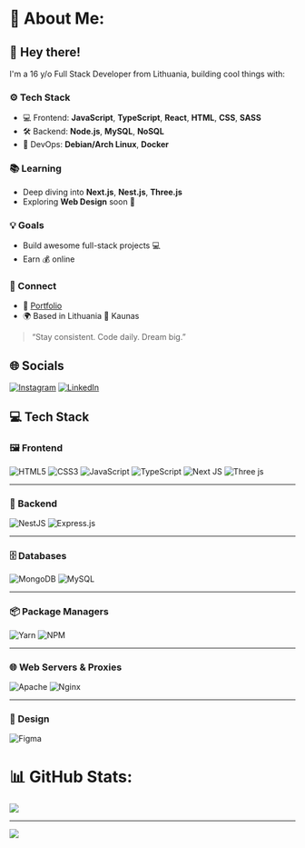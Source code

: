 # 💫 About Me:
## 👋 Hey there!  
I'm a 16 y/o Full Stack Developer from Lithuania, building cool things with:

### ⚙️ Tech Stack
- 💻 Frontend: **JavaScript**, **TypeScript**, **React**, **HTML**, **CSS**, **SASS**
- 🛠 Backend: **Node.js**, **MySQL**, **NoSQL**
- 🐧 DevOps: **Debian/Arch Linux**, **Docker**

### 📚 Learning
- Deep diving into **Next.js**, **Nest.js**, **Three.js**
- Exploring **Web Design** soon 🎨

### 💡 Goals
- Build awesome full-stack projects 💻
- Earn 💰 online

### 🔗 Connect
- 💼 [Portfolio](https://pamkenas.dev)
- 🌍 Based in Lithuania 📍 Kaunas

> “Stay consistent. Code daily. Dream big.”

## 🌐 Socials

[![Instagram](https://img.shields.io/badge/Instagram-E4405F?style=for-the-badge&logo=instagram&logoColor=white)](https://instagram.com/pamkenas)
[![LinkedIn](https://img.shields.io/badge/LinkedIn-0077B5?style=for-the-badge&logo=linkedin&logoColor=white)](https://www.linkedin.com/in/povilas-puzinauskas-650686369)


 

## 💻 Tech Stack

### 🖼️ Frontend
![HTML5](https://img.shields.io/badge/html5-%23E34F26.svg?style=for-the-badge&logo=html5&logoColor=white) ![CSS3](https://img.shields.io/badge/css3-%231572B6.svg?style=for-the-badge&logo=css3&logoColor=white) ![JavaScript](https://img.shields.io/badge/javascript-%23323330.svg?style=for-the-badge&logo=javascript&logoColor=%23F7DF1E) ![TypeScript](https://img.shields.io/badge/typescript-%23007ACC.svg?style=for-the-badge&logo=typescript&logoColor=white) ![Next JS](https://img.shields.io/badge/Next-black?style=for-the-badge&logo=next.js&logoColor=white) ![Three js](https://img.shields.io/badge/threejs-black?style=for-the-badge&logo=three.js&logoColor=white)

---

### 🧠 Backend
![NestJS](https://img.shields.io/badge/nestjs-%23E0234E.svg?style=for-the-badge&logo=nestjs&logoColor=white) ![Express.js](https://img.shields.io/badge/express.js-%23404d59.svg?style=for-the-badge&logo=express&logoColor=%2361DAFB)

---

### 🗄️ Databases
![MongoDB](https://img.shields.io/badge/MongoDB-%234ea94b.svg?style=for-the-badge&logo=mongodb&logoColor=white) ![MySQL](https://img.shields.io/badge/mysql-4479A1.svg?style=for-the-badge&logo=mysql&logoColor=white)

---

### 📦 Package Managers
![Yarn](https://img.shields.io/badge/yarn-%232C8EBB.svg?style=for-the-badge&logo=yarn&logoColor=white) ![NPM](https://img.shields.io/badge/NPM-%23CB3837.svg?style=for-the-badge&logo=npm&logoColor=white)

---

### 🌐 Web Servers & Proxies
![Apache](https://img.shields.io/badge/apache-%23D42029.svg?style=for-the-badge&logo=apache&logoColor=white) ![Nginx](https://img.shields.io/badge/nginx-%23009639.svg?style=for-the-badge&logo=nginx&logoColor=white)

---

### 🎨 Design
![Figma](https://img.shields.io/badge/figma-%23F24E1E.svg?style=for-the-badge&logo=figma&logoColor=white)



# 📊 GitHub Stats:
![](https://nirzak-streak-stats.vercel.app/?user=Pamkenas&theme=dark&hide_border=false)  

---

[![](https://visitcount.itsvg.in/api?id=Pamkenas&icon=4&color=7)](https://visitcount.itsvg.in)

